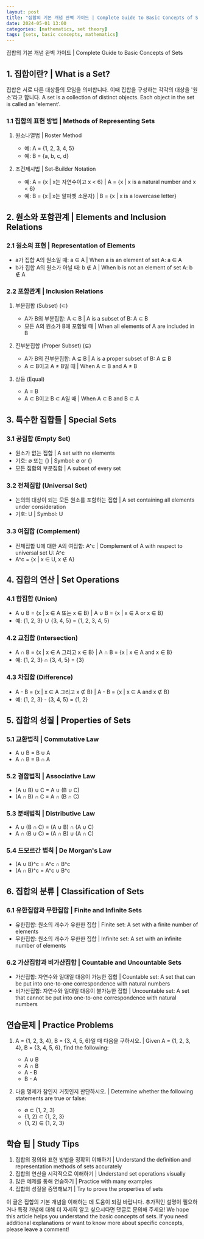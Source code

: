 ```yaml
---
layout: post
title: "집합의 기본 개념 완벽 가이드 | Complete Guide to Basic Concepts of Sets"
date: 2024-05-01 13:00
categories: [mathematics, set theory]
tags: [sets, basic concepts, mathematics]
---
```


집합의 기본 개념 완벽 가이드 | Complete Guide to Basic Concepts of Sets

## 1. 집합이란? | What is a Set?
집합은 서로 다른 대상들의 모임을 의미합니다. 이때 집합을 구성하는 각각의 대상을 '원소'라고 합니다.
A set is a collection of distinct objects. Each object in the set is called an 'element'.

### 1.1 집합의 표현 방법 | Methods of Representing Sets
1. 원소나열법 | Roster Method
   - 예: A = {1, 2, 3, 4, 5}
   - 예: B = {a, b, c, d}

2. 조건제시법 | Set-Builder Notation
   - 예: A = {x | x는 자연수이고 x < 6} | A = {x | x is a natural number and x < 6}
   - 예: B = {x | x는 알파벳 소문자} | B = {x | x is a lowercase letter}

## 2. 원소와 포함관계 | Elements and Inclusion Relations

### 2.1 원소의 표현 | Representation of Elements
- a가 집합 A의 원소일 때: a ∈ A | When a is an element of set A: a ∈ A
- b가 집합 A의 원소가 아닐 때: b ∉ A | When b is not an element of set A: b ∉ A

### 2.2 포함관계 | Inclusion Relations
1. 부분집합 (Subset) (⊂)
   - A가 B의 부분집합: A ⊂ B | A is a subset of B: A ⊂ B
   - 모든 A의 원소가 B에 포함될 때 | When all elements of A are included in B

2. 진부분집합 (Proper Subset) (⊊)
   - A가 B의 진부분집합: A ⊊ B | A is a proper subset of B: A ⊊ B
   - A ⊂ B이고 A ≠ B일 때 | When A ⊂ B and A ≠ B

3. 상등 (Equal)
   - A = B
   - A ⊂ B이고 B ⊂ A일 때 | When A ⊂ B and B ⊂ A

## 3. 특수한 집합들 | Special Sets

### 3.1 공집합 (Empty Set)
- 원소가 없는 집합 | A set with no elements
- 기호: ∅ 또는 {} | Symbol: ∅ or {}
- 모든 집합의 부분집합 | A subset of every set

### 3.2 전체집합 (Universal Set)
- 논의의 대상이 되는 모든 원소를 포함하는 집합 | A set containing all elements under consideration
- 기호: U | Symbol: U

### 3.3 여집합 (Complement)
- 전체집합 U에 대한 A의 여집합: A^c | Complement of A with respect to universal set U: A^c
- A^c = {x | x ∈ U, x ∉ A}

## 4. 집합의 연산 | Set Operations

### 4.1 합집합 (Union)
- A ∪ B = {x | x ∈ A 또는 x ∈ B} | A ∪ B = {x | x ∈ A or x ∈ B}
- 예: {1, 2, 3} ∪ {3, 4, 5} = {1, 2, 3, 4, 5}

### 4.2 교집합 (Intersection)
- A ∩ B = {x | x ∈ A 그리고 x ∈ B} | A ∩ B = {x | x ∈ A and x ∈ B}
- 예: {1, 2, 3} ∩ {3, 4, 5} = {3}

### 4.3 차집합 (Difference)
- A - B = {x | x ∈ A 그리고 x ∉ B} | A - B = {x | x ∈ A and x ∉ B}
- 예: {1, 2, 3} - {3, 4, 5} = {1, 2}

## 5. 집합의 성질 | Properties of Sets

### 5.1 교환법칙 | Commutative Law
- A ∪ B = B ∪ A
- A ∩ B = B ∩ A

### 5.2 결합법칙 | Associative Law
- (A ∪ B) ∪ C = A ∪ (B ∪ C)
- (A ∩ B) ∩ C = A ∩ (B ∩ C)

### 5.3 분배법칙 | Distributive Law
- A ∪ (B ∩ C) = (A ∪ B) ∩ (A ∪ C)
- A ∩ (B ∪ C) = (A ∩ B) ∪ (A ∩ C)

### 5.4 드모르간 법칙 | De Morgan's Law
- (A ∪ B)^c = A^c ∩ B^c
- (A ∩ B)^c = A^c ∪ B^c

## 6. 집합의 분류 | Classification of Sets

### 6.1 유한집합과 무한집합 | Finite and Infinite Sets
- 유한집합: 원소의 개수가 유한한 집합 | Finite set: A set with a finite number of elements
- 무한집합: 원소의 개수가 무한한 집합 | Infinite set: A set with an infinite number of elements

### 6.2 가산집합과 비가산집합 | Countable and Uncountable Sets
- 가산집합: 자연수와 일대일 대응이 가능한 집합 | Countable set: A set that can be put into one-to-one correspondence with natural numbers
- 비가산집합: 자연수와 일대일 대응이 불가능한 집합 | Uncountable set: A set that cannot be put into one-to-one correspondence with natural numbers

## 연습문제 | Practice Problems
1. A = {1, 2, 3, 4}, B = {3, 4, 5, 6}일 때 다음을 구하시오. | Given A = {1, 2, 3, 4}, B = {3, 4, 5, 6}, find the following:
   - A ∪ B
   - A ∩ B
   - A - B
   - B - A

2. 다음 명제가 참인지 거짓인지 판단하시오. | Determine whether the following statements are true or false:
   - ∅ ⊂ {1, 2, 3}
   - {1, 2} ⊂ {1, 2, 3}
   - {1, 2} ∈ {1, 2, 3}

## 학습 팁 | Study Tips
1. 집합의 정의와 표현 방법을 정확히 이해하기 | Understand the definition and representation methods of sets accurately
2. 집합의 연산을 시각적으로 이해하기 | Understand set operations visually
3. 많은 예제를 통해 연습하기 | Practice with many examples
4. 집합의 성질을 증명해보기 | Try to prove the properties of sets

이 글은 집합의 기본 개념을 이해하는 데 도움이 되길 바랍니다. 추가적인 설명이 필요하거나 특정 개념에 대해 더 자세히 알고 싶으시다면 댓글로 문의해 주세요!
We hope this article helps you understand the basic concepts of sets. If you need additional explanations or want to know more about specific concepts, please leave a comment! 